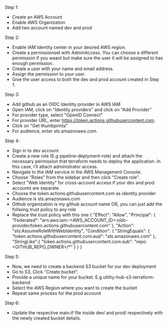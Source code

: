 Step 1: 
- Create an AWS Account
- Enable AWS Organization
- Add two account named dev and prod

Step 2: 
- Enable IAM Identity center in your desired AWS region.
- Create a permissionset with AdminAccess. You can choose a different permission if you waant but make sure the user it will be assigned to has enough permission.
- Create a user with your name and email address.
- Assign the permission to your user.
- Give the user access to both the dev and prod account created in Step 1.

Step 3:
- Add github as an OIDC Identity provider in AWS IAM
- Open IAM, click on "Identity providers" and click on "Add Provider"
- For provider type, select "OpenID Connect"
- For provider URL, enter https://token.actions.githubusercontent.com.
- Click on "Get thumbprints"
- For audience, enter sts.amazonaws.com.

Step 4: 
 - Sign in to dev account
 - Create a new role (E.g pipeline-deplyment-role) and attach the necessary permission that terraform needs to deploy the application. In this case, I'll attach administrator access.
 - Navigate to the IAM service in the AWS Management Console.
- Choose "Roles" from the sidebar and then click "Create role".
 - Select "Web Identity" for cross-account access if your dev and prod accounts are separate.
 - Choose the token.actions.githubusercontent.com as identity provider
 - Audience is sts.amazonaws.com
 - Github organization is my github account name
 OR, you can just add the follwing trust policy to any role
 - Replace the trust policy with this one
 {
  "Effect": "Allow",
  "Principal": {
    "Federated": "arn:aws:iam::<AWS_ACCOUNT_ID>:oidc-provider/token.actions.githubusercontent.com"
  },
  "Action": "sts:AssumeRoleWithWebIdentity",
  "Condition": {
    "StringEquals": {
      "token.actions.githubusercontent.com:aud": "sts.amazonaws.com"
    },
    "StringLike":{
      "token.actions.githubusercontent.com:sub": "repo:<GITHUB_REPO_OWNER>/*"
    }
  }
}


Step 5:
 - Now, we need to create a backend S3 bucket for our dev deployment
 - Go to S3, Click "Create bucket".
 - Provide a unique name for your bucket. E.g utility-hub-s3-terraform-backend
 - Select the AWS Region where you want to create the bucket
 - Repeat same process for the prod account

Step 6:
- Update the respective main.tf file inside dev/ and prod/ respectively with the newly created bucket details.
